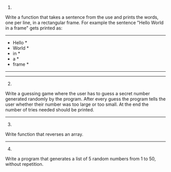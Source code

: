 1.
Write a function that takes a sentence from the use and prints the words, one per line, in a rectangular frame. For example the sentence "Hello World in a frame" gets printed as:

*********
* Hello *
* World *
* in    *
* a     *
* frame *
*********

---

2.
Write a guessing game where the user has to guess a secret number generated randomly by the program.
After every guess the program tells the user whether their number was too large or too small.
At the end the number of tries needed should be printed.

---

3.
Write function that reverses an array.

---

4.
Write a program that generates a list of 5 random numbers from 1 to 50, without repetition.
